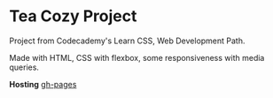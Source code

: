 # Tea Cozy Project

Project from Codecademy's Learn CSS, Web Development Path.

Made with HTML, CSS with flexbox, some responsiveness with media queries.

**Hosting** [gh-pages](https://oculzac.github.io/tea-cozy-proj)

